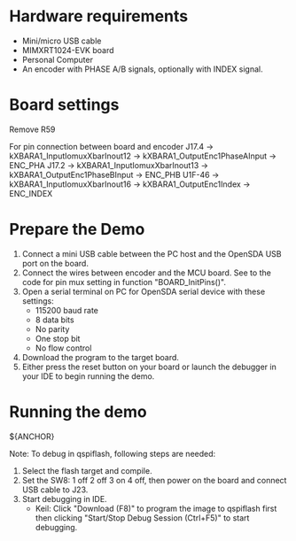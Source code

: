 Hardware requirements
=====================
- Mini/micro USB cable
- MIMXRT1024-EVK board
- Personal Computer
- An encoder with PHASE A/B signals, optionally with INDEX signal.

Board settings
============
Remove R59 

For pin connection between board and encoder
      J17.4 -> kXBARA1_InputIomuxXbarInout12 -> kXBARA1_OutputEnc1PhaseAInput -> ENC_PHA
      J17.2 -> kXBARA1_InputIomuxXbarInout13 -> kXBARA1_OutputEnc1PhaseBInput -> ENC_PHB
      U1F-46 -> kXBARA1_InputIomuxXbarInout16 -> kXBARA1_OutputEnc1Index -> ENC_INDEX


Prepare the Demo
===============
1.  Connect a mini USB cable between the PC host and the OpenSDA USB port on the board.
2.  Connect the wires between encoder and the MCU board. See to the code for pin mux setting in function "BOARD_InitPins()".
3.  Open a serial terminal on PC for OpenSDA serial device with these settings:
    - 115200 baud rate
    - 8 data bits
    - No parity
    - One stop bit
    - No flow control
4.  Download the program to the target board.
5.  Either press the reset button on your board or launch the debugger in your IDE to begin running the demo.

Running the demo
================
${ANCHOR}


Note:
To debug in qspiflash, following steps are needed:
1. Select the flash target and compile.
2. Set the SW8: 1 off 2 off 3 on 4 off, then power on the board and connect USB cable to J23.
3. Start debugging in IDE.
   - Keil: Click "Download (F8)" to program the image to qspiflash first then clicking "Start/Stop Debug Session (Ctrl+F5)" to start debugging.
